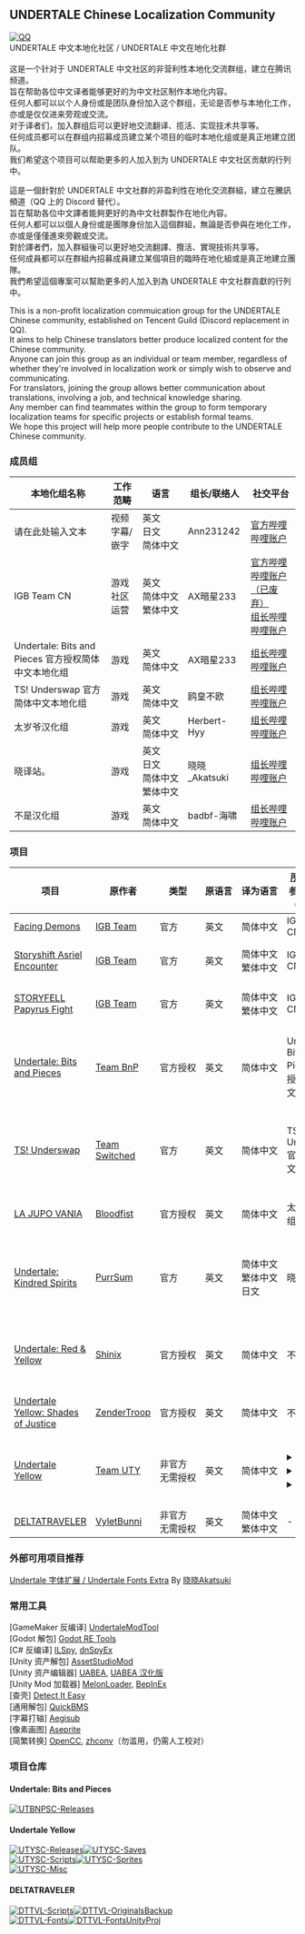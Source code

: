## UNDERTALE Chinese Localization Community
[![QQ](https://img.shields.io/badge/QQ频道-undertalezhloc-blue.svg?style=flat-square&color=12b7f5&logo=qq)](https://pd.qq.com/g/undertalezhloc)<br>
UNDERTALE 中文本地化社区 / UNDERTALE 中文在地化社群<br><br>
这是一个针对于 UNDERTALE 中文社区的非营利性本地化交流群组，建立在腾讯频道。<br>
旨在帮助各位中文译者能够更好的为中文社区制作本地化内容。<br>
任何人都可以以个人身份或是团队身份加入这个群组，无论是否参与本地化工作，亦或是仅仅进来旁观或交流。<br>
对于译者们，加入群组后可以更好地交流翻译、揽活、实现技术共享等。<br>
任何成员都可以在群组内招募成员建立某个项目的临时本地化组或是真正地建立团队。<br>
我们希望这个项目可以帮助更多的人加入到为 UNDERTALE 中文社区贡献的行列中。

這是一個針對於 UNDERTALE 中文社群的非盈利性在地化交流群組，建立在騰訊頻道（QQ 上的 Discord 替代）。<br>
旨在幫助各位中文譯者能夠更好的為中文社群製作在地化內容。<br>
任何人都可以以個人身份或是團隊身份加入這個群組，無論是否參與在地化工作，亦或是僅僅進來旁觀或交流。<br>
對於譯者們，加入群組後可以更好地交流翻譯、攬活、實現技術共享等。<br>
任何成員都可以在群組內招募成員建立某個項目的臨時在地化組或是真正地建立團隊。<br>
我們希望這個專案可以幫助更多的人加入到為 UNDERTALE 中文社群貢獻的行列中。

This is a non-profit localization commuication group for the UNDERTALE Chinese community, established on Tencent Guild (Discord replacement in QQ).<br>
It aims to help Chinese translators better produce localized content for the Chinese community.<br>
Anyone can join this group as an individual or team member, regardless of whether they're involved in localization work or simply wish to observe and communicating.<br>
For translators, joining the group allows better communication about translations, involving a job, and technical knowledge sharing.<br>
Any member can find teammates within the group to form temporary localization teams for specific projects or establish formal teams.<br>
We hope this project will help more people contribute to the UNDERTALE Chinese community.

### 成员组
|本地化组名称|工作范畴|<div style="width:64px">语言</div>|组长/联络人|社交平台|
|-|-|-|-|-|
请在此处输入文本|视频字幕/嵌字|英文<br>日文<br>简体中文|Ann231242|[官方哔哩哔哩账户](https://space.bilibili.com/690124338)
IGB Team CN|游戏<br>社区运营|英文<br>简体中文<br>繁体中文|AX暗星233|[官方哔哩哔哩账户（已废弃）](https://space.bilibili.com/1603675278)<br>[组长哔哩哔哩账户](https://space.bilibili.com/443074427)
Undertale: Bits and Pieces 官方授权简体中文本地化组|游戏|英文<br>简体中文|AX暗星233|[组长哔哩哔哩账户](https://space.bilibili.com/443074427)
TS! Underswap 官方简体中文本地化组|游戏|英文<br>简体中文|鸥皇不欧|[组长哔哩哔哩账户](https://space.bilibili.com/277750632)
太岁爷汉化组|游戏|英文<br>简体中文|Herbert-Hyy|[组长哔哩哔哩账户](https://space.bilibili.com/315533705)
晓译站。|游戏|英文<br>日文<br>简体中文<br>繁体中文|晓晓\_Akatsuki|[组长哔哩哔哩账户](https://space.bilibili.com/666697564)
不是汉化组|游戏|英文<br>简体中文|badbf-海啸|[组长哔哩哔哩账户](https://space.bilibili.com/358284355)

### 项目
|项目|原作者|<div style="width:64px">类型</div>|<div style="width:48px">原语言</div>|<div style="width:64px">译为语言</div>|[所属组别](#成员组) /<br>参与者名单（无组别）|当前状态/配布地址|
|-|-|-|-|-|-|-|
|[Facing Demons](https://gamejolt.com/games/ss_asriel/765458)|[IGB Team](https://gamejolt.com/@IGB_team)|官方|英文|简体中文|IGB Team CN|进行中|
|[Storyshift Asriel Encounter](https://gamejolt.com/games/ss_asriel/765458)|[IGB Team](https://gamejolt.com/@IGB_team)|官方|英文|简体中文<br>繁体中文|IGB Team CN|已发布<br>[官方 Gamejolt](https://gamejolt.com/games/ss_asriel/765458)|
|[STORYFELL Papyrus Fight](https://gamejolt.com/games/withered_flower/971776)|[IGB Team](https://gamejolt.com/@IGB_team)|官方|英文|简体中文<br>繁体中文|IGB Team CN|已发布<br><details><summary>配布地址</summary>[官方 Gamejolt](https://gamejolt.com/games/withered_flower/971776)<br>[哔哩哔哩发布视频](https://www.bilibili.com/video/BV1SJdLY6E7M)</details>|
|[Undertale: Bits and Pieces](https://gamejolt.com/games/UndertaleBnP/574044)|[Team BnP](https://docs.google.com/document/d/1av-D3fGC4dHOS_nh3w3UzJp2RtTke_PS84LWptIDIFE/edit)|官方授权|英文|简体中文|Undertale: Bits and Pieces 官方授权简体中文本地化组|已发布<br>目前支持到：v5.0.0<br>[哔哩哔哩发布视频](https://www.bilibili.com/video/BV1YhHueFEoT)|
|[TS! Underswap](https://gamejolt.com/games/tsunderswap/160094)|[Team Switched](https://gamejolt.com/@teamswitched)|官方|英文|简体中文|TS! Underswap 官方简体中文本地化组|已发布<br>目前支持到：demo v2<br>[哔哩哔哩发布视频](https://www.bilibili.com/video/BV1PGY4exEsg)|
|[LA JUPO VANIA](https://gamejolt.com/games/LAJUPOVANIATHEGAME/783280)|[Bloodfist](https://gamejolt.com/@Bloodfist)|官方授权|英文|简体中文|太岁爷汉化组|已发布<br>[哔哩哔哩发布视频](https://www.bilibili.com/video/BV13M4m117AZ)|
|[Undertale: Kindred Spirits](https://gamejolt.com/games/undertale-kindred-spirits/1452170)|[PurrSum](https://gamejolt.com/@PurrSum)|官方|英文|简体中文<br>繁体中文<br>日文|晓译站。|已发布<br>目前支持到：0.1.5999<br>[哔哩哔哩发布视频](https://www.bilibili.com/video/BV1TxyaYHEin)|
|[Undertale: Red & Yellow](https://gamejolt.com/games/undertale-red-yellow/877387)|[Shinix](https://gamejolt.com/@Shinix)|官方授权|英文|简体中文|不是汉化组|已发布<br>最新版本：v1.2<br><details><summary>配布地址</summary>[哔哩哔哩发布视频](https://www.bilibili.com/video/BV1igRaYZEHS)<br>[巴哈姆特發佈貼文](https://forum.gamer.com.tw/C.php?bsn=29347&snA=1502)</details>|
|[Undertale Yellow: Shades of Justice](https://gamejolt.com/games/UTY_shadesofjustice/935169)|[ZenderTroop](https://gamejolt.com/@ZenderTroop)|官方授权|英文|简体中文|不是汉化组|已发布<details><summary>配布地址</summary>[哔哩哔哩发布视频](https://www.bilibili.com/video/BV1h7Kyz3E7k)<br>[YouTube发布视频](https://www.youtube.com/watch?v=OAw95hVJ9bQ)<br>[Gamejolt 页面](https://gamejolt.com/games/UTY_SOJ_CHS/1002593)|
|[Undertale Yellow](https://gamejolt.com/games/UndertaleYellow/136925)|[Team UTY](https://gamejolt.com/@TeamUTY)|非官方<br>无需授权|英文|简体中文|<details><summary>程序/技术</summary>憨憨羊の宇航鸽鸽<br>天机Ceyase<br>KodLenss<br>芝士纸鸢<br>晓晓\_Akatsuki<br>AX暗星</details><details><summary>文本</summary>天机Ceyase<br>憨憨羊の宇航鸽鸽<br>晓晓\_Akatsuki<br>MurderSans\_MDR<br>全息鲜鱼碎片<br>Miffey<br>静音人<br>幻-\_-风<br>请在此处输入文本<br>Aryen<br>芝士纸鸢<br>Fish\_Toucher<br>KodLenss<br>爱丽丝是金发吗<br>机枪豌豆123<br>Sunshine<br>敏克<br>1个渣渣<br>RustyCotton<br>ShadowNight<br>鸥皇不欧<br>AshleyC\_<br>CLE<br>Frick之心<br>SAIPAN<br>Soc<br>洛白Loris</details><details><summary>美术</summary>芝士纸鸢<br>KodLenss<br>三叶Clover<br>晓晓\_Akatsuki</details>|已发布<br>最新版本：v1.5<details><summary>配布地址</summary>[哔哩哔哩发布视频](https://www.bilibili.com/video/BV1jeFReuESV)<br>[YouTube发布视频](https://www.youtube.com/watch?v=Q3dltfMAy78)<br>[巴哈姆特發佈貼文](https://forum.gamer.com.tw/C.php?bsn=29347&snA=1499)</details>
|[DELTATRAVELER](https://gamejolt.com/games/deltatraveler/661464)|[VyletBunni](https://gamejolt.com/@vyletbunni)|非官方<br>无需授权|英文|简体中文<br>繁体中文|-|进行中|

### 外部可用项目推荐
[Undertale 字体扩展 / Undertale Fonts Extra](https://github.com/XiaoAkatsukiCN/Undertale-Fonts-Extra) By [晓晓Akatsuki](https://github.com/XiaoAkatsukiCN)

### 常用工具
\[GameMaker 反编译\] [UndertaleModTool](https://github.com/UnderminersTeam/UndertaleModTool)<br>
\[Godot 解包\] [Godot RE Tools](https://github.com/GDRETools/gdsdecomp)<br>
\[C# 反编译\] [ILSpy](https://github.com/icsharpcode/ILSpy), [dnSpyEx](https://github.com/dnSpyEx/dnSpy)<br>
\[Unity 资产解包\] [AssetStudioMod](https://github.com/aelurum/AssetStudio)<br>
\[Unity 资产编辑器\] [UABEA](https://github.com/nesrak1/UABEA), [UABEA 汉化版](https://github.com/aopkcn/UABEA-Chinese)<br>
\[Unity Mod 加载器\] [MelonLoader](http://github.com/LavaGang/MelonLoader), [BepInEx](https://github.com/BepInEx/BepInEx)<br>
\[查壳\] [Detect It Easy](https://github.com/horsicq/Detect-It-Easy)<br>
\[通用解包\] [QuickBMS](https://github.com/LittleBigBug/QuickBMS)<br>
\[字幕打轴\] [Aegisub](https://github.com/TypesettingTools/Aegisub)<br>
\[像素画图\] [Aseprite](https://github.com/aseprite/aseprite)<br>
\[简繁转换\] [OpenCC](https://github.com/BYVoid/OpenCC), [zhconv](https://github.com/gumblex/zhconv)（勿滥用，仍需人工校对）

### 项目仓库
#### Undertale: Bits and Pieces
[![UTBNPSC-Releases](https://github-readme-stats.vercel.app/api/pin/?username=UTCLC&repo=UTBNPSC-Releases)](https://github.com/UTCLC/UTBNPSC-Releases)
#### Undertale Yellow
[![UTYSC-Releases](https://github-readme-stats.vercel.app/api/pin/?username=UTCLC&repo=UTYSC-Releases)](https://github.com/UTCLC/UTYSC-Releases)[![UTYSC-Saves](https://github-readme-stats.vercel.app/api/pin/?username=UTCLC&repo=UTYSC-Saves)](https://github.com/UTCLC/UTYSC-Saves)<br>
[![UTYSC-Scripts](https://github-readme-stats.vercel.app/api/pin/?username=UTCLC&repo=UTYSC-Scripts)](https://github.com/UTCLC/UTYSC-Scripts)[![UTYSC-Sprites](https://github-readme-stats.vercel.app/api/pin/?username=UTCLC&repo=UTYSC-Sprites)](https://github.com/UTCLC/UTYSC-Sprites)<br>
[![UTYSC-Misc](https://github-readme-stats.vercel.app/api/pin/?username=UTCLC&repo=UTYSC-Misc)](https://github.com/UTCLC/UTYSC-Misc)
#### DELTATRAVELER
[![DTTVL-Scripts](https://github-readme-stats.vercel.app/api/pin/?username=UTCLC&repo=DTTVL-Scripts)](https://github.com/UTCLC/DTTVL-Scripts)[![DTTVL-OriginalsBackup](https://github-readme-stats.vercel.app/api/pin/?username=UTCLC&repo=DTTVL-OriginalsBackup)](https://github.com/UTCLC/DTTVL-OriginalsBackup)<br>
[![DTTVL-Fonts](https://github-readme-stats.vercel.app/api/pin/?username=UTCLC&repo=DTTVL-Fonts)](https://github.com/UTCLC/DTTVL-Fonts)[![DTTVL-FontsUnityProj](https://github-readme-stats.vercel.app/api/pin/?username=UTCLC&repo=DTTVL-FontsUnityProj)](https://github.com/UTCLC/DTTVL-FontsUnityProj)